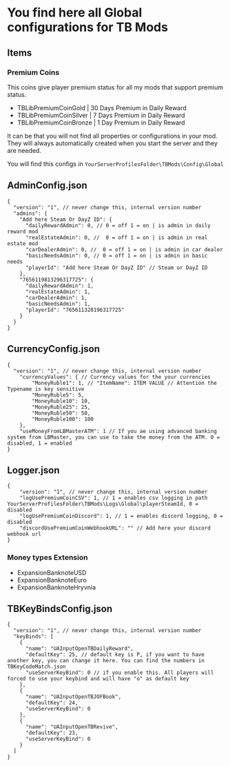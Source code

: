# You find here all Global configurations for TB Mods

## Items

### Premium Coins

This coins give player premium status for all my mods that support premium status. 

- TBLibPremiumCoinGold | 30 Days Premium in Daily Reward
- TBLibPremiumCoinSilver | 7 Days Premium in Daily Reward
- TBLibPremiumCoinBronze | 1 Day Premium in Daily Reward

It can be that you will not find all properties or configurations in your mod. They will always automatically created when you start the server and they are needed.

You will find this configs in `YourServerProfilesFolder\TBMods\Config\Global`

## AdminConfig.json
````
{
  "version": "1", // never change this, internal version number
  "admins": {
    "Add here Steam Or DayZ ID": {
      "dailyRewardAdmin": 0, // 0 = off 1 = on | is admin in daily reward mod
      "realEstateAdmin": 0, //  0 = off 1 = on | is admin in real estate mod
      "carDealerAdmin": 0, //  0 = off 1 = on | is admin in car dealer
      "basicNeedsAdmin": 0, // 0 = off 1 = on | is admin in basic needs
      "playerId": "Add here Steam Or DayZ ID" // Steam or DayZ ID
    },
    "7656119813296317725": {
      "dailyRewardAdmin": 1,
      "realEstateAdmin": 1,
      "carDealerAdmin": 1,
      "basicNeedsAdmin": 1,
      "playerId": "765611328196317725"
    }
  }
}
````

## CurrencyConfig.json
````
{
  "version": "1", // never change this, internal version number
    "currencyValues": { // Currency values for the your currencies
        "MoneyRuble1": 1, // "ItemName": ITEM VALUE // Attention the Typename is key sensitive
        "MoneyRuble5": 5,
        "MoneyRuble10": 10,
        "MoneyRuble25": 25,
        "MoneyRuble50": 50,
        "MoneyRuble100": 100
    },
    "useMoneyFromLBMasterATM": 1 // If you ae using advanced banking system from LBMaster, you can use to take the money from the ATM. 0 = disabled, 1 = enabled
} 
````

## Logger.json
```
{
    "version": "1", // never change this, internal version number
    "logUsePremiumCoinCSV": 1, // 1 = enables csv logging in path YourServerProfilesFolder\TBMods\Logs\Global\playerSteamId, 0 = disabled
    "logUsePremiumCoinDiscord": 1, // 1 = enables discord logging, 0 = disabled
    "discordUsePremiumCoinWebhookURL": "" // Add here your discord webhook url
}
```

### Money types Extension

- ExpansionBanknoteUSD
- ExpansionBanknoteEuro
- ExpansionBanknoteHryvnia

## TBKeyBindsConfig.json
````
{
  "version": "1", // never change this, internal version number
  "keyBinds": [
    {
      "name": "UAInputOpenTBDailyReward",
      "defaultKey": 25, // default key is P, if you want to have another key, you can change it here. You can find the numbers in TBKeyCodeMatch.json
      "useServerKeyBind": 0 // if you enable this. All players will forced to use your keybind and will have "o" as default key
    },
    {
      "name": "UAInputOpenTBJOFBook",
      "defaultKey": 24,
      "useServerKeyBind": 0
    },
    {
      "name": "UAInputOpenTBRevive",
      "defaultKey": 23,
      "useServerKeyBind": 0
    }
  ]
}
````
